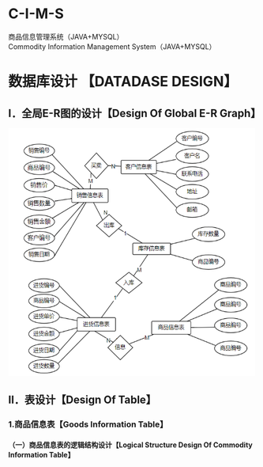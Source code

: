 # C-I-M-S

 商品信息管理系统（JAVA+MYSQL）  
 Commodity Information Management System（JAVA+MYSQL） 
 
 
# 数据库设计 【DATADASE DESIGN】

## Ⅰ．全局E-R图的设计【Design Of Global E-R Graph】

<img src="https://github.com/JaneAY0518/C-I-M-S/blob/master/%E5%8F%AA%E8%83%BD%E7%BB%88%E7%AB%AF%E5%AE%9E%E7%8E%B0%E7%89%88(JAVA%2BMYSQL)/picture/Design%20Of%20Global%20E-R%20Graph.png" width="500" height="500">  

## Ⅱ．表设计【Design Of Table】  

### 1.商品信息表【Goods Information Table】 

#### （一）商品信息表的逻辑结构设计【Logical Structure Design Of Commodity Information Table】

